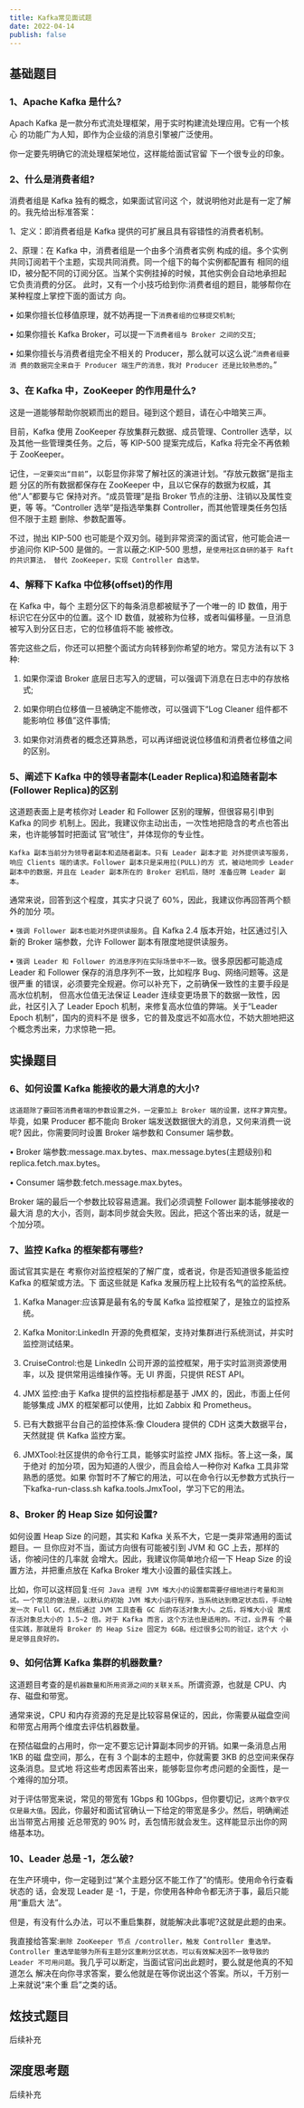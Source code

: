 ```yaml
---
title: Kafka常见面试题
date: 2022-04-14
publish: false
---
```


## 基础题目

### 1、Apache Kafka 是什么?

Apach Kafka 是一款分布式流处理框架，用于实时构建流处理应用。它有一个核心 的功能广为人知，即作为企业级的消息引擎被广泛使用。

你一定要先明确它的流处理框架地位，这样能给面试官留 下一个很专业的印象。

### 2、什么是消费者组?

消费者组是 Kafka 独有的概念，如果面试官问这 个，就说明他对此是有一定了解的。我先给出标准答案：

1、定义：即消费者组是 Kafka 提供的可扩展且具有容错性的消费者机制。

2、原理：在 Kafka 中，消费者组是一个由多个消费者实例 构成的组。多个实例共同订阅若干个主题，实现共同消费。同一个组下的每个实例都配置有 相同的组 ID，被分配不同的订阅分区。当某个实例挂掉的时候，其他实例会自动地承担起 它负责消费的分区。
此时，又有一个小技巧给到你:消费者组的题目，能够帮你在某种程度上掌控下面的面试方
向。

• 如果你擅长位移值原理，就不妨再提一下`消费者组的位移提交机制`;

• 如果你擅长 Kafka Broker，可以提一下`消费者组与 Broker 之间的交互`;

• 如果你擅长与消费者组完全不相关的 Producer，那么就可以这么说:“`消费者组要消 费的数据完全来自于 Producer 端生产的消息，我对 Producer 还是比较熟悉的`。”

### 3、在 Kafka 中，ZooKeeper 的作用是什么?

这是一道能够帮助你脱颖而出的题目。碰到这个题目，请在心中暗笑三声。

目前，Kafka 使用 ZooKeeper 存放集群元数据、成员管理、Controller 选举，以及其他一些管理类任务。之后，等 KIP-500 提案完成后，Kafka 将完全不再依赖 于 ZooKeeper。

记住，`一定要突出“目前”`，以彰显你非常了解社区的演进计划。“存放元数据”是指主题 分区的所有数据都保存在 ZooKeeper 中，且以它保存的数据为权威，其他“人”都要与它 保持对齐。“成员管理”是指 Broker 节点的注册、注销以及属性变更，等 等。“Controller 选举”是指选举集群 Controller，而其他管理类任务包括但不限于主题 删除、参数配置等。

不过，抛出 KIP-500 也可能是个双刃剑。碰到非常资深的面试官，他可能会进一步追问你 KIP-500 是做的。一言以蔽之:KIP-500 思想，`是使用社区自研的基于 Raft 的共识算法， 替代 ZooKeeper，实现 Controller 自选举。`

### 4、解释下 Kafka 中位移(offset)的作用

在 Kafka 中，每个 主题分区下的每条消息都被赋予了一个唯一的 ID 数值，用于标识它在分区中的位置。这个 ID 数值，就被称为位移，或者叫偏移量。一旦消息被写入到分区日志，它的位移值将不能 被修改。

答完这些之后，你还可以把整个面试方向转移到你希望的地方。常见方法有以下 3 种:

1. 如果你深谙 Broker 底层日志写入的逻辑，可以强调下消息在日志中的存放格式;

2. 如果你明白位移值一旦被确定不能修改，可以强调下“Log Cleaner 组件都不能影响位 移值”这件事情;

3. 如果你对消费者的概念还算熟悉，可以再详细说说位移值和消费者位移值之间的区别。

### 5、阐述下 Kafka 中的领导者副本(Leader Replica)和追随者副本 (Follower Replica)的区别

这道题表面上是考核你对 Leader 和 Follower 区别的理解，但很容易引申到 Kafka 的同步 机制上。因此，我建议你主动出击，一次性地把隐含的考点也答出来，也许能够暂时把面试 官“唬住”，并体现你的专业性。

`Kafka 副本当前分为领导者副本和追随者副本。只有 Leader 副本才能 对外提供读写服务，响应 Clients 端的请求。Follower 副本只是采用拉(PULL)的方 式，被动地同步 Leader 副本中的数据，并且在 Leader 副本所在的 Broker 宕机后，随时 准备应聘 Leader 副本。`

通常来说，回答到这个程度，其实才只说了 60%，因此，我建议你再回答两个额外的加分 项。

• `强调 Follower 副本也能对外提供读服务`。自 Kafka 2.4 版本开始，社区通过引入新的 Broker 端参数，允许 Follower 副本有限度地提供读服务。

• `强调 Leader 和 Follower 的消息序列在实际场景中不一致`。很多原因都可能造成 Leader 和 Follower 保存的消息序列不一致，比如程序 Bug、网络问题等。这是很严重 的错误，必须要完全规避。你可以补充下，之前确保一致性的主要手段是高水位机制， 但高水位值无法保证 Leader 连续变更场景下的数据一致性，因此，社区引入了 Leader Epoch 机制，来修复高水位值的弊端。关于“Leader Epoch 机制”，国内的资料不是 很多，它的普及度远不如高水位，不妨大胆地把这个概念秀出来，力求惊艳一把。

## 实操题目

### 6、如何设置 Kafka 能接收的最大消息的大小?

`这道题除了要回答消费者端的参数设置之外，一定要加上 Broker 端的设置，这样才算完整`。毕竟，如果 Producer 都不能向 Broker 端发送数据很大的消息，又何来消费一说呢? 因此，你需要同时设置 Broker 端参数和 Consumer 端参数。

• Broker 端参数:message.max.bytes、max.message.bytes(主题级别)和 replica.fetch.max.bytes。

• Consumer 端参数:fetch.message.max.bytes。

Broker 端的最后一个参数比较容易遗漏。我们必须调整 Follower 副本能够接收的最大消 息的大小，否则，副本同步就会失败。因此，把这个答出来的话，就是一个加分项。

### 7、监控 Kafka 的框架都有哪些?

面试官其实是在 考察你对监控框架的了解广度，或者说，你是否知道很多能监控 Kafka 的框架或方法。下 面这些就是 Kafka 发展历程上比较有名气的监控系统。

1. Kafka Manager:应该算是最有名的专属 Kafka 监控框架了，是独立的监控系统。

2. Kafka Monitor:LinkedIn 开源的免费框架，支持对集群进行系统测试，并实时监控测试结果。

3. CruiseControl:也是 LinkedIn 公司开源的监控框架，用于实时监测资源使用率，以及 提供常用运维操作等。无 UI 界面，只提供 REST API。

4. JMX 监控:由于 Kafka 提供的监控指标都是基于 JMX 的，因此，市面上任何能够集成 JMX 的框架都可以使用，比如 Zabbix 和 Prometheus。

5. 已有大数据平台自己的监控体系:像 Cloudera 提供的 CDH 这类大数据平台，天然就提 供 Kafka 监控方案。

6. JMXTool:社区提供的命令行工具，能够实时监控 JMX 指标。答上这一条，属于绝对 的加分项，因为知道的人很少，而且会给人一种你对 Kafka 工具非常熟悉的感觉。如果 你暂时不了解它的用法，可以在命令行以无参数方式执行一下kafka-run-class.sh kafka.tools.JmxTool，学习下它的用法。

### 8、Broker 的 Heap Size 如何设置?

如何设置 Heap Size 的问题，其实和 Kafka 关系不大，它是一类非常通用的面试题目。一 旦你应对不当，面试方向很有可能被引到 JVM 和 GC 上去，那样的话，你被问住的几率就 会增大。因此，我建议你简单地介绍一下 Heap Size 的设置方法，并把重点放在 Kafka Broker 堆大小设置的最佳实践上。

比如，你可以这样回复:`任何 Java 进程 JVM 堆大小的设置都需要仔细地进行考量和测 试。一个常见的做法是，以默认的初始 JVM 堆大小运行程序，当系统达到稳定状态后，手动触发一次 Full GC，然后通过 JVM 工具查看 GC 后的存活对象大小。之后，将堆大小设 置成存活对象总大小的 1.5~2 倍。对于 Kafka 而言，这个方法也是适用的。不过，业界有 个最佳实践，那就是将 Broker 的 Heap Size 固定为 6GB。经过很多公司的验证，这个大 小是足够且良好的。`

### 9、如何估算 Kafka 集群的机器数量?

这道题目考查的是`机器数量和所用资源之间的关联关系`。所谓资源，也就是 CPU、内存、磁盘和带宽。

通常来说，CPU 和内存资源的充足是比较容易保证的，因此，你需要从磁盘空间和带宽占用两个维度去评估机器数量。

在预估磁盘的占用时，你一定不要忘记计算副本同步的开销。如果一条消息占用 1KB 的磁 盘空间，那么，在有 3 个副本的主题中，你就需要 3KB 的总空间来保存这条消息。显式地 将这些考虑因素答出来，能够彰显你考虑问题的全面性，是一个难得的加分项。

对于评估带宽来说，常见的带宽有 1Gbps 和 10Gbps，但你要切记，`这两个数字仅仅是最大值`。因此，你最好和面试官确认一下给定的带宽是多少。然后，明确阐述出当带宽占用接 近总带宽的 90% 时，丢包情形就会发生。这样能显示出你的网络基本功。

### 10、Leader 总是 -1，怎么破?

在生产环境中，你一定碰到过“某个主题分区不能工作了”的情形。使用命令行查看状态的 话，会发现 Leader 是 -1，于是，你使用各种命令都无济于事，最后只能用“重启大 法”。

但是，有没有什么办法，可以不重启集群，就能解决此事呢?这就是此题的由来。

我直接给答案:`删除 ZooKeeper 节点 /controller，触发 Controller 重选举。 Controller 重选举能够为所有主题分区重刷分区状态，可以有效解决因不一致导致的 Leader 不可用问题`。我几乎可以断定，当面试官问出此题时，要么就是他真的不知道怎么 解决在向你寻求答案，要么他就是在等你说出这个答案。所以，千万别一上来就说“来个重 启”之类的话。

## 炫技式题目
后续补充
## 深度思考题
后续补充
